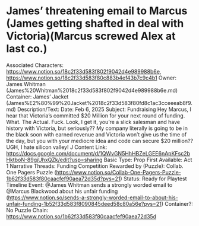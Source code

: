 # James’ threatening email to Marcus (James getting shafted in deal with Victoria)(Marcus screwed Alex at last co.)

Associated Characters: https://www.notion.so/18c2f33d583f802f9042d4e989988b6e, https://www.notion.so/18c2f33d583f80c883b4ef43b7c9c4b1
Owner: James Whitman (James%20Whitman%2018c2f33d583f802f9042d4e989988b6e.md)
Container: James’ Jacket (James%E2%80%99%20Jacket%2018c2f33d583f80fd8c1ac3cceeeab8f9.md)
Description/Text: Date: Feb 6, 2025
Subject: Fundraising
Hey Marcus,
I hear that Victoria’s committed $20 Million for your next round of funding. What. The Actual. Fuck. Look, I get it, you’re a slick salesman and have history with Victoria, but seriously?? My company literally is going to be in the black soon with earned revenue and Victoria won’t give us the time of the day, but you with your mediocre idea and code can secure $20 million?? UGH, I hate silicon valley!
J
Content Link: https://docs.google.com/document/d/1QWvGN5HhHBZeLGEE6nApKFsc2bHktboN-89gjUhxQZk/edit?usp=sharing
Basic Type: Prop
First Available: Act 1
Narrative Threads: Funding Competition
Rewarded by (Puzzle): Collab. One Pagers Puzzle (https://www.notion.so/Collab-One-Pagers-Puzzle-1b62f33d583f80caacfef90aea72d35d?pvs=21)
Status: Ready for Playtest
Timeline Event: @James Whitman sends a strongly worded email to @Marcus Blackwood about his unfair funding (https://www.notion.so/sends-a-strongly-worded-email-to-about-his-unfair-funding-1b52f33d583f8090845deed58c80a56e?pvs=21)
Container?: No
Puzzle Chain: https://www.notion.so/1b62f33d583f80caacfef90aea72d35d